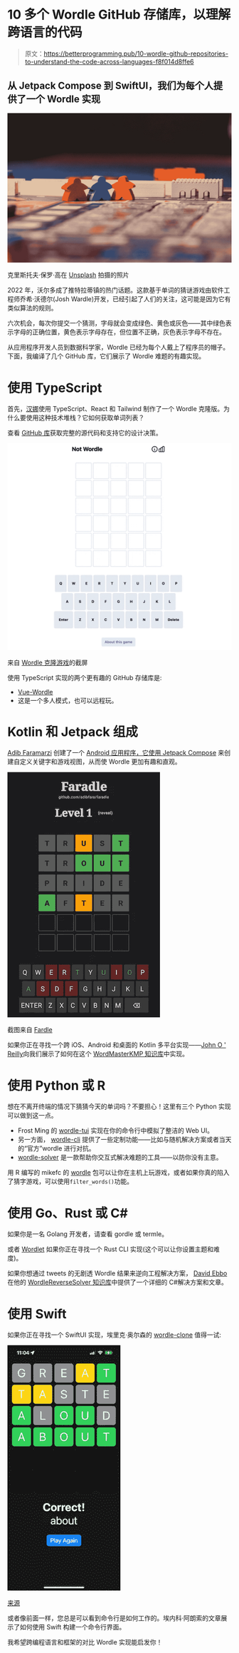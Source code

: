 # 10 多个 Wordle GitHub 存储库，以理解跨语言的代码

> 原文：<https://betterprogramming.pub/10-wordle-github-repositories-to-understand-the-code-across-languages-f8f014d8ffe6>

## 从 Jetpack Compose 到 SwiftUI，我们为每个人提供了一个 Wordle 实现

![](img/98c716913b9d901797281a592ebe4dc6.png)

克里斯托夫·保罗·高在 [Unsplash](https://unsplash.com?utm_source=medium&utm_medium=referral) 拍摄的照片

2022 年，沃尔多成了推特拉蒂镇的热门话题。这款基于单词的猜谜游戏由软件工程师乔希·沃德尔(Josh Wardle)开发，已经引起了人们的关注，这可能是因为它有类似算法的规则。

六次机会，每次你提交一个猜测，字母就会变成绿色、黄色或灰色——其中绿色表示字母的正确位置，黄色表示字母存在，但位置不正确，灰色表示字母不存在。

从应用程序开发人员到数据科学家，Wordle 已经为每个人戴上了程序员的帽子。下面，我编译了几个 GitHub 库，它们展示了 Wordle 难题的有趣实现。

# 使用 TypeScript

首先，[汉娜](https://github.com/hannahcode)使用 TypeScript、React 和 Tailwind 制作了一个 Wordle 克隆版。为什么要使用这种技术堆栈？它如何获取单词列表？

查看 [GitHub 库](https://github.com/hannahcode/wordle)获取完整的源代码和支持它的设计决策。

![](img/369326311b6d8ec3dd6f30bfa323fd96.png)

来自 [Wordle 克隆游戏](https://github.com/hannahcode/wordle)的截屏

使用 TypeScript 实现的两个更有趣的 GitHub 存储库是:

*   [Vue-Wordle](https://github.com/yyx990803/vue-wordle)
*   这是一个多人模式，也可以远程玩。

# Kotlin 和 Jetpack 组成

[Adib Faramarzi](https://github.com/adibfara) 创建了一个 [Android 应用程序，它使用 Jetpack Compose](https://github.com/adibfara/Faradle) 来创建自定义关键字和游戏视图，从而使 Wordle 更加有趣和直观。

![](img/a4f583acf4b308578dd3ec179e8f3975.png)

截图来自 [Fardle](https://github.com/adibfara/Faradle)

如果你正在寻找一个跨 iOS、Android 和桌面的 Kotlin 多平台实现——[John O ' Reilly](https://github.com/joreilly)向我们展示了如何在这个 [WordMasterKMP 知识库](https://github.com/joreilly/WordMasterKMP)中实现。

# 使用 Python 或 R

想在不离开终端的情况下猜猜今天的单词吗？不要担心！这里有三个 Python 实现可以做到这一点。

*   Frost Ming 的 [wordle-tui](https://github.com/frostming/wordle-tui) 实现在你的命令行中模拟了整洁的 Web UI。
*   另一方面， [wordle-cli](https://github.com/klipspringr/wordle-cli) 提供了一些定制功能——比如与随机解决方案或者当天的“官方”wordle 进行对抗。
*   [wordle-solver](https://github.com/jason-chao/wordle-solver) 是一款帮助你交互式解决难题的工具——以防你没有主意。

用 R 编写的 mikefc 的 [wordle](https://github.com/coolbutuseless/wordle) 包可以让你在主机上玩游戏，或者如果你真的陷入了猜字游戏，可以使用`filter_words()`功能。

# 使用 Go、Rust 或 C#

如果你是一名 Golang 开发者，请查看 gordle 或 termle。

或者 [Wordlet](https://github.com/scottluptowski/wordlet) 如果你正在寻找一个 Rust CLI 实现(这个可以让你设置主题和难度)。

如果你想通过 tweets 的无剧透 Wordle 结果来逆向工程解决方案， [David Ebbo](https://github.com/davidebbo) 在他的 [WordleReverseSolver 知识库](https://github.com/davidebbo/WordleReverseSolver)中提供了一个详细的 C#解决方案和文章。

# 使用 Swift

如果你正在寻找一个 SwiftUI 实现，埃里克·奥尔森的 [wordle-clone](https://github.com/erikolsson/wordle-clone) 值得一试:

![](img/791af934f65cc38c24eac99bb82a15e7.png)

[来源](https://github.com/erikolsson/wordle-clone)

或者像前面一样，您总是可以看到命令行是如何工作的。埃内科·阿朗索的文章展示了如何使用 Swift 构建一个命令行界面。

我希望跨编程语言和框架的对比 Wordle 实现能启发你！